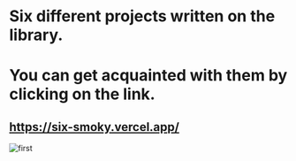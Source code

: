 # Six different projects written on the library.
# You can get acquainted with them by clicking on the link.
## https://six-smoky.vercel.app/

![first]()
